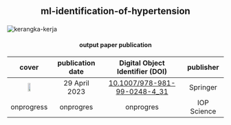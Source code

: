 ## <p align=center> ml-identification-of-hypertension </p>


![kerangka-kerja](https://user-images.githubusercontent.com/86775678/210579798-ae42918f-a02c-4a09-ae74-db6f0bfc5451.png)

#### <p align=center> output paper publication </p>

cover | publication date | Digital Object Identifier (DOI)  | publisher
:---: | :---: | :---: | :---:
<img src="https://user-images.githubusercontent.com/86775678/235651522-4481071c-038a-4b2d-bca5-7f36b7ecf98e.png" width=25% height=25%>| 29 April 2023 | [10.1007/978-981-99-0248-4_31](https://link.springer.com/chapter/10.1007/978-981-99-0248-4_31) | Springer
onprogress | onprogres | onprogres | IOP Science
